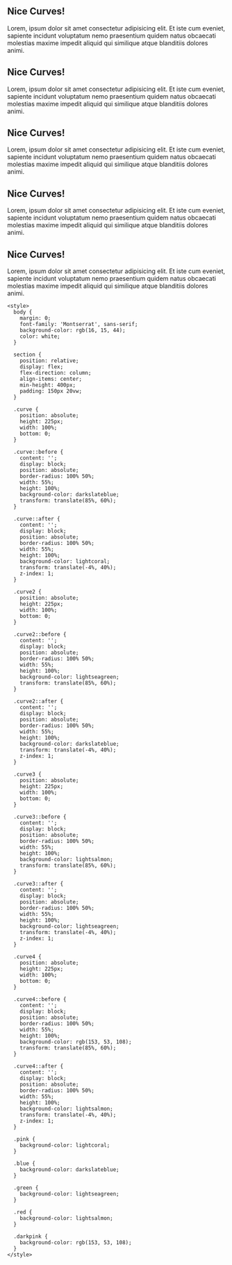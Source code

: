 <!DOCTYPE html>
<html lang="en">
<head>
  <meta charset="UTF-8">
  <meta name="viewport" content="width=device-width, initial-scale=1.0">
  <title>Curves!</title>
  <link rel="preconnect" href="https://fonts.googleapis.com">
  <link rel="preconnect" href="https://fonts.gstatic.com" crossorigin>
  <link href="https://fonts.googleapis.com/css2?family=Montserrat:ital,wght@0,100..900;1,100..900&display=swap" rel="stylesheet">
</head>
<body>
  <section class="pink">
  <h1>Nice Curves!</h1>
  <p>Lorem, ipsum dolor sit amet consectetur adipisicing elit. 
    Et iste cum eveniet, sapiente incidunt voluptatum nemo praesentium quidem natus obcaecati 
    molestias maxime impedit aliquid qui similique atque blanditiis dolores animi.</p>
    <div class="curve"></div>
  </section>
  <section class="blue">
    <h1>Nice Curves!</h1>
    <p>Lorem, ipsum dolor sit amet consectetur adipisicing elit. 
      Et iste cum eveniet, sapiente incidunt voluptatum nemo praesentium quidem natus obcaecati 
      molestias maxime impedit aliquid qui similique atque blanditiis dolores animi.</p>
      <div class="curve2"></div>
  </section>
  <section class="green">
    <h1>Nice Curves!</h1>
    <p>Lorem, ipsum dolor sit amet consectetur adipisicing elit. 
      Et iste cum eveniet, sapiente incidunt voluptatum nemo praesentium quidem natus obcaecati 
      molestias maxime impedit aliquid qui similique atque blanditiis dolores animi.</p>
      <div class="curve3"></div>
  </section>
  <section class="red">
    <h1>Nice Curves!</h1>
    <p>Lorem, ipsum dolor sit amet consectetur adipisicing elit. 
      Et iste cum eveniet, sapiente incidunt voluptatum nemo praesentium quidem natus obcaecati 
      molestias maxime impedit aliquid qui similique atque blanditiis dolores animi.</p>
      <div class="curve4"></div>
  </section>
  <section class="darkpink">
    <h1>Nice Curves!</h1>
    <p>Lorem, ipsum dolor sit amet consectetur adipisicing elit. 
      Et iste cum eveniet, sapiente incidunt voluptatum nemo praesentium quidem natus obcaecati 
      molestias maxime impedit aliquid qui similique atque blanditiis dolores animi.</p>
  </section>



    <style>
      body {
        margin: 0;
        font-family: 'Montserrat', sans-serif;
        background-color: rgb(16, 15, 44);
        color: white;
      }
      
      section {
        position: relative;
        display: flex;
        flex-direction: column;
        align-items: center;
        min-height: 400px;
        padding: 150px 20vw;
      }

      .curve {
        position: absolute;
        height: 225px;
        width: 100%;
        bottom: 0;
      }

      .curve::before {
        content: '';
        display: block;
        position: absolute;
        border-radius: 100% 50%;
        width: 55%;
        height: 100%;
        background-color: darkslateblue;
        transform: translate(85%, 60%);
      }

      .curve::after {
        content: '';
        display: block;
        position: absolute;
        border-radius: 100% 50%;
        width: 55%;
        height: 100%;
        background-color: lightcoral;
        transform: translate(-4%, 40%);
        z-index: 1;
      }

      .curve2 {
        position: absolute;
        height: 225px;
        width: 100%;
        bottom: 0;
      }

      .curve2::before {
        content: '';
        display: block;
        position: absolute;
        border-radius: 100% 50%;
        width: 55%;
        height: 100%;
        background-color: lightseagreen;
        transform: translate(85%, 60%);
      }

      .curve2::after {
        content: '';
        display: block;
        position: absolute;
        border-radius: 100% 50%;
        width: 55%;
        height: 100%;
        background-color: darkslateblue;
        transform: translate(-4%, 40%);
        z-index: 1;
      }

      .curve3 {
        position: absolute;
        height: 225px;
        width: 100%;
        bottom: 0;
      }

      .curve3::before {
        content: '';
        display: block;
        position: absolute;
        border-radius: 100% 50%;
        width: 55%;
        height: 100%;
        background-color: lightsalmon;
        transform: translate(85%, 60%);
      }

      .curve3::after {
        content: '';
        display: block;
        position: absolute;
        border-radius: 100% 50%;
        width: 55%;
        height: 100%;
        background-color: lightseagreen;
        transform: translate(-4%, 40%);
        z-index: 1;
      }

      .curve4 {
        position: absolute;
        height: 225px;
        width: 100%;
        bottom: 0;
      }

      .curve4::before {
        content: '';
        display: block;
        position: absolute;
        border-radius: 100% 50%;
        width: 55%;
        height: 100%;
        background-color: rgb(153, 53, 108);
        transform: translate(85%, 60%);
      }

      .curve4::after {
        content: '';
        display: block;
        position: absolute;
        border-radius: 100% 50%;
        width: 55%;
        height: 100%;
        background-color: lightsalmon;
        transform: translate(-4%, 40%);
        z-index: 1;
      }

      .pink {
        background-color: lightcoral;
      }

      .blue {
        background-color: darkslateblue;
      }

      .green {
        background-color: lightseagreen;
      }

      .red {
        background-color: lightsalmon;
      }

      .darkpink {
        background-color: rgb(153, 53, 108);
      }
    </style>
</body>
</html>
